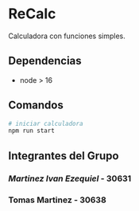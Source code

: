 # ReCalc

Calculadora con funciones simples.

## Dependencias

- node > 16

## Comandos

```bash
# iniciar calculadora
npm run start
```
## Integrantes del Grupo 
### _Martinez Ivan Ezequiel_ - 30631
### Tomas Martinez - 30638